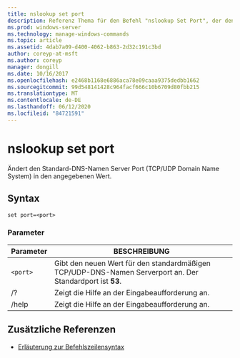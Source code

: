 ```yaml
---
title: nslookup set port
description: Referenz Thema für den Befehl "nslookup Set Port", der den standardmäßigen TCP/UDP-Domain Name System Server-Port (DNS) in den angegebenen Wert ändert.
ms.prod: windows-server
ms.technology: manage-windows-commands
ms.topic: article
ms.assetid: 4dab7a09-d400-4062-b863-2d32c191c3bd
author: coreyp-at-msft
ms.author: coreyp
manager: dongill
ms.date: 10/16/2017
ms.openlocfilehash: e2468b1168e6886aca78e09caaa9375dedbb1662
ms.sourcegitcommit: 99d548141428c964facf666c10b6709d80fbb215
ms.translationtype: MT
ms.contentlocale: de-DE
ms.lasthandoff: 06/12/2020
ms.locfileid: "84721591"
---
```

# <a name="nslookup-set-port"></a>nslookup set port

Ändert den Standard-DNS-Namen Server Port (TCP/UDP Domain Name System) in den angegebenen Wert.

## <a name="syntax"></a>Syntax

```
set port=<port>
```

### <a name="parameters"></a>Parameter

| Parameter | BESCHREIBUNG |
| ---------- | ---------- |
| `<port>` | Gibt den neuen Wert für den standardmäßigen TCP/UDP-DNS-Namen Serverport an. Der Standardport ist **53**. |
| /? | Zeigt die Hilfe an der Eingabeaufforderung an. |
| /help | Zeigt die Hilfe an der Eingabeaufforderung an. |

## <a name="additional-references"></a>Zusätzliche Referenzen

- [Erläuterung zur Befehlszeilensyntax](command-line-syntax-key.md)
